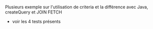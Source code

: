 Plusieurs exemple sur l'utilisation de criteria et la différence avec Java, createQuery et JOIN FETCH
- voir les 4 tests présents

